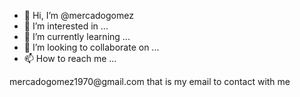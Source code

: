 - 👋 Hi, I’m @mercadogomez
- 👀 I’m interested in ...
- 🌱 I’m currently learning ...
- 💞️ I’m looking to collaborate on ...
- 📫 How to reach me ...

<!---
mercadogomez/mercadogomez is a ✨ special ✨ repository because its `README.md` (this file) appears on your GitHub profile.
You can click the Preview link to take a look at your changes.
--->mercadogomez1970@gmail.com that is my email to contact with me
